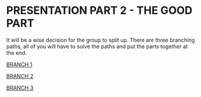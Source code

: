 # PRESENTATION PART 2 - THE GOOD PART
It will be a wise decision for the group to split up. There are three branching paths, all of you will have to solve the paths and put the parts together at the end.

[BRANCH 1](https://pleaseenjoy.github.io/branch1begin)

[BRANCH 2](https://pleaseenjoy.github.io/branch2begin)

[BRANCH 3](https://pleaseenjoy.github.io/branch3begin)

